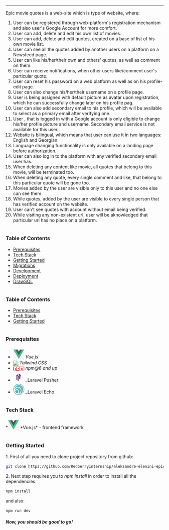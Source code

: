 ---

Epic movie quotes is a web-site which is type of website, where:

1.  User can be registered through web-platform's registration mechanism and also user's Google Account for more comfort.
2.  User can add, delete and edit his own list of movies.
3.  User can add, delete and edit quotes, created on a base of list of his own movie list.
4.  User can see all the quotes added by another users on a platform on a Newsfeed page.
5.  User can like his/her/their own and others' quotes, as well as comment on them.
6.  User can receive notifications, when other users like/comment user's particular quote.
7.  User can reset his password on a web platform as well as on his profile-edit page.
8.  User can also change his/her/their username on a profile page.
9.  User is being assigned with default picture as avatar upon registration, which he can successfully change later on his profile pag.
10. User can also add secondary email to his profile, which will be available to select as a primary email after verifying one.
11. User , that is logged in with a Google account is only eligible to change his/her profile picture and username. Secondary email service is not available for this user.
12. Website is bilingual, which means that user can use it in two languages: English and Georgian.
13. Language changing functionality is only available on a landing page before authorization.
14. User can also log in to the platform with any verified secondary email user has.
15. When deleting any content like movie, all quotes that belong to this movie, will be terminated too.
16. When deleting any quote, every single comment and like, that belong to this particular quote will be gone too.
17. Movies added by the user are visible only to this user and no one else can see them.
18. While quotes, added by the user are visible to every single person that has verified account on the website.
19. User can't see quotes with account without email being verified.
20. While visiting any non-existent url, user will be aknowledged that particular url has no place on a platform.

#

### Table of Contents

- [Prerequisites](#prerequisites)
- [Tech Stack](#tech-stack)
- [Getting Started](#getting-started)
- [Migrations](#migration)
- [Development](#development)
- [Deployment ](#deployment)
- [DrawSQL](#drawsql)

#

### Table of Contents

- [Prerequisites](#prerequisites)
- [Tech Stack](#tech-stack)
- [Getting Started](#getting-started)

#

### Prerequisites

- <img src="readme/vue.png" width="35" style="position: relative; top: 4px" /> _Vue.js_
- <img src="readme/tailwind.svg" width="35" style="position: relative; top: 4px" /> _Tailwind CSS_
- <img src="readme/npm.png" width="35" style="position: relative; top: 4px" /> _npm@6 and up_
- <img src="readme/pusher.png" width="35" style="position: relative; top: 4px" /> \_Laravel Pusher
- <img src="readme/echo.png" width="35" style="position: relative; top: 4px" /> \_Laravel Echo

#

### Tech Stack

*<img src="readme/vue.png" width="35" style="position: relative; top: 4px" /> *Vue.js\* - frontend framework

#

### Getting Started

1\. First of all you need to clone project repository from github:

```sh
git clone https://github.com/RedberryInternship/aleksandre-elenini-epic-movie-quotes-front
```

2\. Next step requires you to _npm install_ in order to install all the dependencies.

```sh
npm install
```

and also:

```sh
npm run dev
```

##### Now, you should be good to go!
